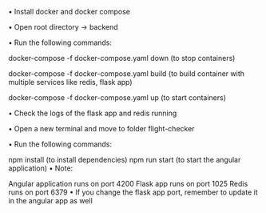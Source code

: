 • Install docker and docker compose

• Open root directory -> backend

• Run the following commands:

docker-compose -f docker-compose.yaml down (to stop containers)

docker-compose -f docker-compose.yaml build (to build container with multiple services like redis, flask app)

docker-compose -f docker-compose.yaml up (to start containers)

• Check the logs of the flask app and redis running

• Open a new terminal and move to folder flight-checker

• Run the following commands:

npm install (to install dependencies)
npm run start (to start the angular application)
• Note:

Angular application runs on port 4200
Flask app runs on port 1025
Redis runs on port 6379
• If you change the flask app port, remember to update it in the angular app as well
